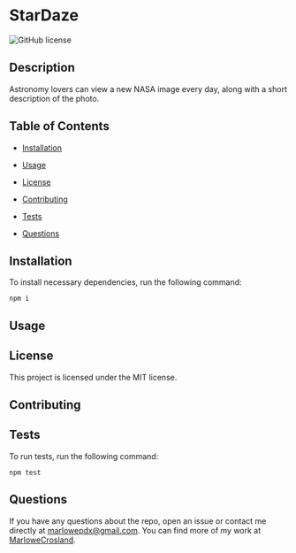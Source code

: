 # StarDaze
![GitHub license](https://img.shields.io/badge/license-MIT-blue.svg)

## Description

Astronomy lovers can view a new NASA image every day, along with a short description of the photo.

## Table of Contents 

* [Installation](#installation)

* [Usage](#usage)

* [License](#license)

* [Contributing](#contributing)

* [Tests](#tests)

* [Questions](#questions)

## Installation

To install necessary dependencies, run the following command:

```
npm i
```

## Usage



## License

This project is licensed under the MIT license.
  
## Contributing



## Tests

To run tests, run the following command:

```
npm test
```

## Questions

If you have any questions about the repo, open an issue or contact me directly at marlowepdx@gmail.com. You can find more of my work at [MarloweCrosland](https://github.com/MarloweCrosland/).

